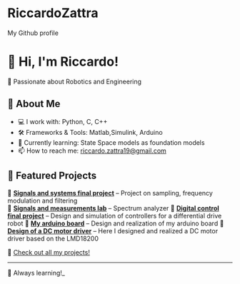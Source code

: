 # RiccardoZattra
 My Github profile
# 👋 Hi, I'm Riccardo!

🎯 Passionate about Robotics and Engineering  

## 🚀 About Me  
- 💻 I work with: Python, C, C++  
- 🛠️ Frameworks & Tools: Matlab,Simulink, Arduino
- 🌱 Currently learning: State Space models as foundation models  
- 📫 How to reach me: riccardo.zattra19@gmail.com  

## 📌 Featured Projects  
🔹 [**Signals and systems final project**](https://github.com/RiccardoZattra/Signals-and-systems-final-project) – Project on sampling, frequency modulation and filtering  
🔹 [**Signals and measurements lab**](https://github.com/RiccardoZattra/Signals-and-measurements-laboratory) – Spectrum analyzer
🔹 [**Digital control final project**](https://github.com/RiccardoZattra/Digital-control-final-project) – Design and simulation of controllers for a differential drive robot
🔹 [**My arduino board**](https://github.com/RiccardoZattra/Arduino-Atmega328p) – Design and realization of my arduino board
🔹 [**Design of a DC motor driver**](https://github.com/RiccardoZattra/DC-Motor-driver) – Here I designed and realized a DC motor driver based on the LMD18200 

🔹 [Check out all my projects!](https://github.com/RiccardoZattra?tab=repositories)  


---
🚀 Always learning!_
